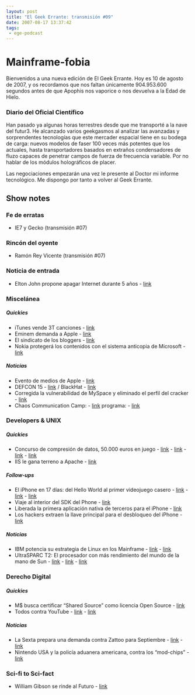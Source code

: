 ```yaml
---
layout: post
title: "El Geek Errante: transmisión #09"
date: 2007-08-17 13:37:42
tags:
 - ege-podcast
---
```


# Mainframe-fobia
Bienvenidos a una nueva edición de El Geek Errante. Hoy es 10 de agosto de 2007, y os recordamos que nos faltan únicamente 904.953.600 segundos antes de que Apophis nos vaporice o nos devuelva a la Edad de Hielo.

### Diario del Oficial Científico
Han pasado ya algunas horas terrestres desde que me transporté a la nave del futur3. He alcanzado varios geekgasmos al analizar las avanzadas y sorprendentes tecnologías que este mercader espacial tiene en su bodega de carga: nuevos modelos de faser 100 veces más potentes que los actuales, hasta transportadores basados en extraños condensadores de fluzo capaces de penetrar campos de fuerza de frecuencia variable. Por no hablar de los módulos holográficos de placer.

Las negociaciones empezarán una vez le presente al Doctor mi informe tecnológico. Me dispongo por tanto a volver al Geek Errante.

## Show notes

### Fe de erratas
- IE7 y Gecko (transmisión #07)

### Rincón del oyente
- Ramón Rey Vicente (transmisión #07)

### Noticia de entrada
- Elton John propone apagar Internet durante 5 años - [link](http://www.elmundo.es/elmundo/2007/08/02/rockandblog/1186070710.html)

### Miscelánea

##### Quickies
- iTunes vende 3T canciones - [link](http://www.apple.com/pr/library/2007/07/31iTunes-Store-Tops-Three-Billion-Songs.html)
- Eminem demanda a Apple - [link](http://www.theregister.co.uk/2007/07/31/eminem_sues_apple_again/)
- El sindicato de los bloggers - [link](http://www.nbcnews.com/id/20136904/)
- Nokia protegerá los contenidos con el sistema anticopia de Microsoft - [link](http://tecnologia.elpais.com/tecnologia/2007/08/06/actualidad/1186388881_850215.html)

##### Noticias
- Evento de medios de Apple - [link](http://www.macrumors.com/2007/08/06/live-coverage-of-the-apple-media-event/)
- DEFCON 15 - [link](http://web.archive.org/web/20071030132600/http://www.defcon.org/) / BlackHat - [link](http://web.archive.org/web/20071019015301/http://www.blackhat.com/)
- Corregida la vulnerabilidad de MySpace y eliminado el perfil del cracker - [link](http://web.archive.org/web/20070828071825/http://www.physorg.com/news105591876.html)
- Chaos Communication Camp: - [link](https://events.ccc.de/camp/2007/Intro/) programa: - [link](https://events.ccc.de/camp/2007/Fahrplan/)

### Developers & UNIX

##### Quickies
- Concurso de compresión de datos, 50.000 euros en juego - [link](http://prize.hutter1.net/) - [link](https://en.wikipedia.org/wiki/Hutter_Prize) - [link](http://cs.fit.edu/~mmahoney/compression/#paq8) - [link](https://en.wikipedia.org/wiki/PAQ)
- IIS le gana terreno a Apache - [link](https://news.netcraft.com/archives/2007/10/11/october_2007_web_server_survey.html)

##### Follow-ups
- El iPhone en 17 días: del Hello World al primer videojuego casero - [link](http://es.engadget.com/2007/07/20/hello-world-se-convierte-en-la-primera-aplicacion-de-terceros/) - [link](http://es.engadget.com/2007/08/06/aparece-el-primer-juego-casero-para-el-iphone/) - [link](http://web.archive.org/web/20071011051141/http://community.salesforce.com/sforce/board/message?board.id=mac&message.id=104)
- Viaje al interior del SDK del Phone - [link](https://www.engadget.com/2007/08/03/journeys-inside-the-iphones-sdk/)
- Liberada la primera aplicación nativa de terceros para el iPhone - [link](https://tech.slashdot.org/story/07/08/03/210209/first-third-party-native-iphone-application-released)
- Los hackers extraen la llave principal para el desbloqueo del iPhone - [link](http://gizmodo.com/286102/hackers-extract-main-key-to-iphone-unlocking-freedom-closer-than-ever)

##### Noticias
- IBM potencia su estrategia de Linux en los Mainframe - [link](https://en.wikipedia.org/wiki/Mainframe_computer) - [link](http://www-03.ibm.com/systems/z/os/linux/)
- UltraSPARC T2: El procesador con más rendimiento del mundo de la mano de Sun - [link](http://www.theregister.co.uk/2007/08/06/niagaraii_out_sun/) - [link](http://web.archive.org/web/20071020050729/http://www.sun.com/aboutsun/pr/2007-08/sunflash.20070807.1.xml) - [link](http://web.archive.org/web/20071012125555/http://makezine.com/blog/archive/2007/08/suns_new_sparc_gpld_open.html?CMP=OTC-0D6B48984890)

### Derecho Digital

##### Quickies
- M$ busca certificar “Shared Source” como licencia Open Source - [link](https://news.slashdot.org/story/07/07/29/1829238/microsoft-seeks-open-source-certification)
- Todos contra YouTube - [link](http://web.archive.org/web/20071011151446/http://physorg.com/news105646064.html) - [link](http://tecnologia.elpais.com/tecnologia/2007/08/07/actualidad/1186475280_850215.html)

##### Noticias
- La Sexta prepara una demanda contra Zattoo para Septiembre - [link](http://cincodias.com/cincodias/2007/08/06/empresas/1186407579_850215.html) - [link](http://www.error500.net/cadenas-television-contra-zattoo/)
- Nintendo USA y la policía aduanera americana, contra los “mod-chips” - [link](https://www.engadget.com/2007/08/02/nintendo-teams-up-with-customs-to-crack-down-on-wii-modders/)

### Sci-fi to Sci-fact
- William Gibson se rinde al Futuro - [link](https://slashdot.org/story/07/08/06/1848220/william-gibson-gives-up-on-the-future)

